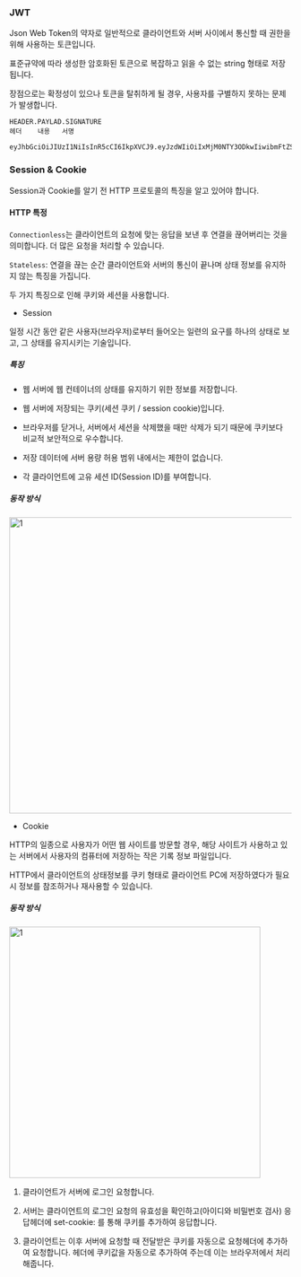 
### JWT

Json Web Token의 약자로 일반적으로 클라이언트와 서버 사이에서 통신할 때 권한을 위해 사용하는 토큰입니다.

표준규약에 따라 생성한 암호화된 토큰으로 복잡하고 읽을 수 없는 string 형태로 저장됩니다. 

장점으로는 확정성이 있으나 토큰을 탈취하게 될 경우, 사용자를 구별하지 못하는 문제가 발생합니다. 


```
HEADER.PAYLAD.SIGNATURE
헤더    내용   서명

eyJhbGciOiJIUzI1NiIsInR5cCI6IkpXVCJ9.eyJzdWIiOiIxMjM0NTY3ODkwIiwibmFtZSI6IkpvaG4gRG9lIiwiaWF0IjoxNTE2MjM5MDIyfQ.SflKxwRJSMeKKF2QT4fwpMeJf36POk6yJV_adQssw5c
```

### Session & Cookie

Session과 Cookie를 알기 전 HTTP 프로토콜의 특징을 알고 있어야 합니다. 

#### HTTP 특정

`Connectionless`는 클라이언트의 요청에 맞는 응답을 보낸 후 연결을 끊어버리는 것을 의미합니다. 더 많은 요청을 처리할 수 있습니다. 

`Stateless`: 연결을 끊는 순간 클라이언트와 서버의 통신이 끝나며 상태 정보를 유지하지 않는 특징을 가집니다. 

두 가지 특징으로 인해 쿠키와 세션을 사용합니다.

+ Session

일정 시간 동안 같은 사용자(브라우저)로부터 들어오는 일련의 요구를 하나의 상태로 보고, 그 상태를 유지시키는 기술입니다.

##### 특징

+ 웹 서버에 웹 컨테이너의 상태를 유지하기 위한 정보를 저장합니다.

+ 웹 서버에 저장되는 쿠키(세션 쿠키 / session cookie)입니다.

+ 브라우저를 닫거나, 서버에서 세션을 삭제했을 때만 삭제가 되기 때문에 쿠키보다 비교적 보안적으로 우수합니다.

+ 저장 데이터에 서버 용량 허용 범위 내에서는 제한이 없습니다.

+ 각 클라이언트에 고유 세션 ID(Session ID)를 부여합니다.

##### 동작 방식

<img width="528" alt="1" src="https://github.com/greeneryjin/Engineering-Blog/assets/87289562/a2b3da01-3796-4cc1-8a5c-1028c3cf2ad4">

<br>

+ Cookie

HTTP의 일종으로 사용자가 어떤 웹 사이트를 방문할 경우, 해당 사이트가 사용하고 있는 서버에서 사용자의 컴퓨터에 저장하는 작은 기록 정보 파일입니다. 

HTTP에서 클라이언트의 상태정보를 쿠키 형태로 클라이언트 PC에 저장하였다가 필요 시 정보를 참조하거나 재사용할 수 있습니다.

##### 동작 방식

<img width="448" alt="1" src="https://github.com/greeneryjin/Engineering-Blog/assets/87289562/ba525e5c-c768-4c23-bd26-3f797d69fefb">

1. 클라이언트가 서버에 로그인 요청합니다.

2. 서버는 클라이언트의 로그인 요청의 유효성을 확인하고(아이디와 비밀번호 검사) 응답헤더에 set-cookie: 를 통해 쿠키를 추가하여 응답합니다.

3. 클라이언트는 이후 서버에 요청할 때 전달받은 쿠키를 자동으로 요청헤더에 추가하여 요청합니다. 헤더에 쿠키값을 자동으로 추가하여 주는데 이는 브라우저에서 처리해줍니다.



